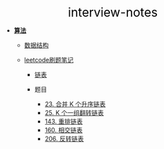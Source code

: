 <center><a href="#" target="_Self" style="font-size:28px;text-decoration:none;color:#000000;">interview-notes</a></center>

* [**算法**](算法/)
  * [数据结构](算法/数据结构/)
  * [leetcode刷题笔记](算法/leetcode/)
    
    * [链表](算法/leetcode/listnode/)
    
    * 题目
    
      * [23. 合并 K 个升序链表](算法/leetcode/listnode/23.%20合并K个升序链表)
      * [25. K 个一组翻转链表](算法/leetcode/listnode/25.%20K%20个一组翻转链表)
      * [143. 重排链表](算法/leetcode/listnode/143.%20重排链表)
      * [160. 相交链表](算法/leetcode/listnode/160.%20相交链表)
      * [206. 反转链表](算法/leetcode/listnode/206.%20反转链表)
      
      
